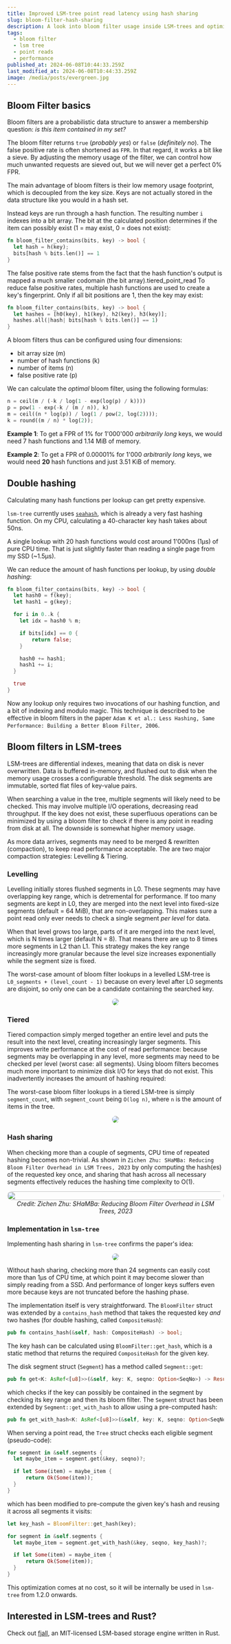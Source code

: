 ```yaml
---
title: Improved LSM-tree point read latency using hash sharing
slug: bloom-filter-hash-sharing
description: A look into bloom filter usage inside LSM-trees and optimizing CPU time using hash sharing
tags:
  - bloom filter
  - lsm tree
  - point reads
  - performance
published_at: 2024-06-08T10:44:33.259Z
last_modified_at: 2024-06-08T10:44:33.259Z
image: /media/posts/evergreen.jpg
---
```


## Bloom Filter basics

Bloom filters are a probabilistic data structure to answer a membership question: _is this item contained in my set?_

The bloom filter returns `true` (_probably yes_) or `false` (_definitely no_). The false positive rate is often shortened as `FPR`.
In that regard, it works a bit like a sieve.
By adjusting the memory usage of the filter, we can control how much unwanted requests are sieved out, but we will never get a perfect 0% FPR.

The main advantage of bloom filters is their low memory usage footprint, which is decoupled from the key size.
Keys are not actually stored in the data structure like you would in a hash set.

Instead keys are run through a hash function.
The resulting number `i` indexes into a bit array.
The bit at the calculated position determines if the item can possibly exist (1 = may exist, 0 = does not exist):

```rs
fn bloom_filter_contains(bits, key) -> bool {
  let hash = h(key);
  bits[hash % bits.len()] == 1
}
```

The false positive rate stems from the fact that the hash function's output is mapped a much smaller codomain (the bit array).tiered_point_read
To reduce false positive rates, multiple hash functions are used to create a key's fingerprint. Only if all bit positions are 1, then the key may exist:

```rs
fn bloom_filter_contains(bits, key) -> bool {
  let hashes = [h0(key), h1(key), h2(key), h3(key)];
  hashes.all(|hash| bits[hash % bits.len()] == 1)
}
```

A bloom filters thus can be configured using four dimensions:

- bit array size (m)
- number of hash functions (k)
- number of items (n)
- false positive rate (p)

We can calculate the _optimal_ bloom filter, using the following formulas:

```rs
n = ceil(m / (-k / log(1 - exp(log(p) / k))))
p = pow(1 - exp(-k / (m / n)), k)
m = ceil((n * log(p)) / log(1 / pow(2, log(2))));
k = round((m / n) * log(2));
```

**Example 1**: To get a FPR of 1% for 1'000'000 _arbitrarily long_ keys, we would need 7 hash functions and 1.14 MiB of memory.

**Example 2**: To get a FPR of 0.00001% for 1'000 _arbitrarily long_ keys, we would need **20** hash functions and just 3.51 KiB of memory.

## Double hashing

Calculating many hash functions per lookup can get pretty expensive.

`lsm-tree` currently uses [`seahash`](https://docs.rs/seahash/latest/seahash/), which is already a very fast hashing function.
On my CPU, calculating a 40-character key hash takes about 50ns.

A single lookup with 20 hash functions would cost around 1'000ns (1µs) of pure CPU time. That is just slightly faster than reading a single page from my SSD (~1.5µs).

We can reduce the amount of hash functions per lookup, by using _double hashing_:

```rs
fn bloom_filter_contains(bits, key) -> bool {
  let hash0 = f(key);
  let hash1 = g(key);

  for i in 0..k {
    let idx = hash0 % m;

    if bits[idx] == 0 {
        return false;
    }

    hash0 += hash1;
    hash1 += i;
  }

  true
}
```

Now any lookup only requires two invocations of our hashing function, and a bit of indexing and modulo magic.
This technique is described to be effective in bloom filters in the paper `Adam K et al.: Less Hashing, Same Performance: Building a Better Bloom Filter, 2006`.

## Bloom filters in LSM-trees

LSM-trees are differential indexes, meaning that data on disk is never overwritten.
Data is buffered in-memory, and flushed out to disk when the memory usage crosses a configurable threshold.
The disk segments are immutable, sorted flat files of key-value pairs.

When searching a value in the tree, multiple segments will likely need to be checked.
This may involve multiple I/O operations, decreasing read throughput.
If the key does not exist, these superfluous operations can be minimized by using a bloom filter to check if there is any point in reading from disk at all.
The downside is somewhat higher memory usage.

As more data arrives, segments may need to be merged & rewritten (compaction), to keep read performance acceptable.
The are two major compaction strategies: Levelling & Tiering.

### Levelling

Levelling initially stores flushed segments in L0.
These segments may have overlapping key range, which is detremental for performance.
If too many segments are kept in L0, they are merged into the next level into fixed-size segments (default = 64 MiB), that are non-overlapping.
This makes sure a point read only ever needs to check a single segment _per level_ for data.

When that level grows too large, parts of it are merged into the next level, which is N times larger (default N = 8).
That means there are up to 8 times more segments in L2 than L1.
This strategy makes the key range increasingly more granular because the level size increases exponentially while the segment size is fixed.

<p class="text-left">
  The worst-case amount of bloom filter lookups in a levelled LSM-tree is <code>L0_segments + (level_count - 1)</code> because on every level after L0 segments are disjoint, so only one can be a candidate containing the searched key.
</p>

<div style="margin-top: 10px; width: 100%; display: flex; justify-content: center">
  <img style="border-radius: 16px; max-height: 500px" src="/media/levelled_point_read.svg" />
</div>

### Tiered

Tiered compaction simply merged together an entire level and puts the result into the next level, creating increasingly larger segments.
This improves write performance at the cost of read performance: because segments may be overlapping in any level, more segments may need to be checked per level (worst case: all segments).
Using bloom filters becomes much more important to minimize disk I/O for keys that do not exist.
This inadvertently increases the amount of hashing required:

The worst-case bloom filter lookups in a tiered LSM-tree is simply `segment_count`, with `segment_count` being `O(log n)`, where `n` is the amount of items in the tree.

<div style="margin-top: 10px; width: 100%; display: flex; justify-content: center">
  <img style="border-radius: 16px; max-height: 500px" src="/media/tiered_point_read.svg" />
</div>

### Hash sharing

When checking more than a couple of segments, CPU time of repeated hashing becomes non-trivial.
As shown in `Zichen Zhu: SHaMBa: Reducing Bloom Filter Overhead in LSM Trees, 2023` by only computing the hash(es) of the requested key once, and sharing that hash across all necessary segments effectively reduces the hashing time complexity to O(1).

<div style="margin-top: 10px; width: 100%; display: flex; justify-content: center">
  <img style="border-radius: 16px; width: 100%; max-width: 640px" src="/media/bf_hash_sharing.png" />
</div>
<div style="text-align: center">
  <i>Credit: Zichen Zhu: SHaMBa: Reducing Bloom Filter Overhead in LSM Trees, 2023</i>
</div>

### Implementation in `lsm-tree`

Implementing hash sharing in `lsm-tree` confirms the paper's idea:

<div style="margin-top: 10px; width: 100%; display: flex; justify-content: center">
  <img style="border-radius: 16px; max-height: 500px" src="/media/bf_hash_sharing_results.svg" />
</div>

Without hash sharing, checking more than 24 segments can easily cost more than 1µs of CPU time, at which point it may become slower than simply reading from a SSD.
And performance of longer keys suffers even more because keys are not truncated before the hashing phase.

The implementation itself is very straightforward.
The `BloomFilter` struct was extended by a `contains_hash` method that takes the requested key _and_ two hashes (for double hashing, called `CompositeHash`):

```rs
pub fn contains_hash(&self, hash: CompositeHash) -> bool;
```

The key hash can be calculated using `BloomFilter::get_hash`, which is a static method that returns the required `CompositeHash` for the given key.

The disk segment struct (`Segment`) has a method called `Segment::get`:

```rs
pub fn get<K: AsRef<[u8]>>(&self, key: K, seqno: Option<SeqNo>) -> Result<Option<Value>>;
```

which checks if the key can possibly be contained in the segment by checking its key range and then its bloom filter.
The `Segment` struct has been extended by `Segment::get_with_hash` to allow using a pre-computed hash:

```rs
pub fn get_with_hash<K: AsRef<[u8]>>(&self, key: K, seqno: Option<SeqNo>, hash: CompositeHash) -> Result<Option<Value>>
```

When serving a point read, the `Tree` struct checks each eligible segment (pseudo-code):

```rs
for segment in &self.segments {
  let maybe_item = segment.get(&key, seqno)?;

  if let Some(item) = maybe_item {
      return Ok(Some(item));
  }
}
```

which has been modified to pre-compute the given key's hash and reusing it across all segments it visits:

```rs
let key_hash = BloomFilter::get_hash(key);

for segment in &self.segments {
  let maybe_item = segment.get_with_hash(&key, seqno, key_hash)?;

  if let Some(item) = maybe_item {
      return Ok(Some(item));
  }
}
```

This optimization comes at no cost, so it will be internally be used in `lsm-tree` from 1.2.0 onwards.

## Interested in LSM-trees and Rust?

Check out [fjall](https://github.com/fjall-rs/fjall), an MIT-licensed LSM-based storage engine written in Rust.

